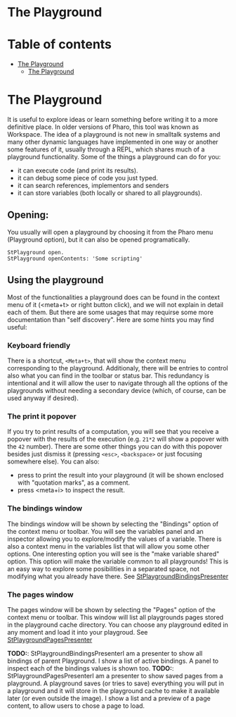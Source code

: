 # The Playground

# Table of contents

- [The Playground](#ThePlayground)
  - [The Playground](#StPlayground)
# The Playground
It is useful to explore ideas or learn something before writing it to a more definitive place.
In older versions of Pharo, this tool was known as Workspace.
The idea of a playground is not new in smalltalk systems and many other dynamic languages have implemented in one way or another some features of it, usually through a REPL, which shares much of a playground functionality. 
Some of the things a playground can do for you: 

- it can execute code (and print its results).
- it can debug some piece of code you just typed.
- it can search references, implementors and senders
- it can store variables (both locally or shared to all playgrounds).

## Opening:
You usually will open a playground by choosing it from the Pharo menu (Playground option), but it can also be opened programatically. 
```Smalltalk
StPlayground open.
StPlayground openContents: 'Some scripting'
```

## Using the playground
Most of the functionalities a playground does can be found in the context menu of it (<meta+t> or right button click), and we will not explain in detail each of them. But there are some usages that may requirse some more documentation than "self discovery". Here are some hints you may find useful: 
### Keyboard friendly
There is a shortcut, `<Meta+t>`, that will show the context menu corresponding to the playground. Additionaly, there will be entries to control also what you can find in the toolbar or status bar. This redundancy is intentional and it will allow the user to navigate through all the options of the playgrounds without needing a secondary device (which, of course, can be used anyway if desired).
### The print it popover
If you try to print results of a computation, you will see that you receive a popover with the results of the execution (e.g. `21*2` will show a popover with the `42` number). There are some other things you can do with this popover besides just dismiss it (pressing `<esc>`, `<backspace>` or just focusing somewhere else).
You can also: 

- press <cr> to print the result into your playground (it will be shown enclosed with "quotation marks", as a comment.
- press <meta+i> to inspect the result.

### The bindings window
The bindings window will be shown by selecting the "Bindings" option of the context menu or toolbar.
You will see the variables panel and an inspector allowing you to explore/modify the values of a variable. There is also a context menu in the variables list that will allow you some other options. One interesting option you will see is the "make variable shared" option. This option will make the variable common to all playgrounds! This is an easy way to explore some posibilities in a separated space, not modifying what you already have there.
See [StPlaygroundBindingsPresenter](#StPlaygroundBindingsPresenter)
### The pages window
The pages window will be shown by selecting the "Pages" option of the context menu or toolbar.
This window will list all playgrounds pages stored in the playground cache directory. You can choose any playground edited in any moment and load it into your playgroud.
See [StPlaygroundPagesPresenter](#StPlaygroundPagesPresenter)

**TODO:**: StPlaygroundBindingsPresenterI am a presenter to show all bindings of parent Playground.
I show a list of active bindings. 
A panel to inspect each of the bindings values is shown too.
**TODO:**: StPlaygroundPagesPresenterI am a presenter to show saved pages from a playground. 
A playground saves (or tries to save) everything you will put in a playground and it will store in the playground cache to make it available later (or even outside the image).
I show a list and a preview of a page content, to allow users to chose a page to load.
